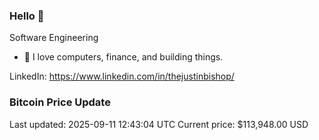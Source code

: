 ### Hello 🤙  

Software Engineering

- 🔭 I love computers, finance, and building things.
  
LinkedIn: https://www.linkedin.com/in/thejustinbishop/  


























































































































































































































































































































































































































































































































































































































































































































































































































































































































































































































































































### Bitcoin Price Update
Last updated: 2025-09-11 12:43:04 UTC
Current price: $113,948.00 USD
